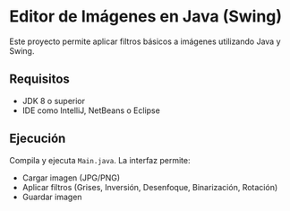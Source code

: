 
# Editor de Imágenes en Java (Swing)

Este proyecto permite aplicar filtros básicos a imágenes utilizando Java y Swing.

## Requisitos

- JDK 8 o superior
- IDE como IntelliJ, NetBeans o Eclipse

## Ejecución

Compila y ejecuta `Main.java`. La interfaz permite:

- Cargar imagen (JPG/PNG)
- Aplicar filtros (Grises, Inversión, Desenfoque, Binarización, Rotación)
- Guardar imagen
